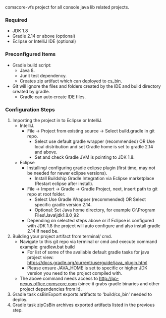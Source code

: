 comscore-vfs project for all console java lib related projects.

### Required
 * JDK 1.8
 * Gradle 2.14 or above (optional)
 * Eclipse or IntelliJ IDE (optional)

### Preconfigured Items

 * Gradle build script:
	* Java 8.
	* Junit test dependency.
	* Creates zip artifact which can deployed to cs_bin.
 * Git will ignore the files and folders created by the IDE and build directory created by gradle.
	* Gradle can auto create IDE files.


### Configuration Steps

 1. Importing the project in to Eclipse or IntelliJ.
	* IntelliJ.
		* File -> Project from existing source -> Select build.gradle in git repo.
			* Select use default gradle wrapper (recommended) OR Use local distribution and set Gradle home is set to gradle 2.14 and above.
			* Set and check Gradle JVM is pointing to JDK 1.8. 
	* Eclipse
		* Installing/ configuring gradle eclipse plugin (first time, may not be needed for newer eclipse versions).
			* Install Buildship Gradle Integration via Eclipse marketplace (Restart eclipse after install).
		* File -> Import -> Gradle -> Gradle Project, next, insert path to git repo at root folder.
			* Select Use Gradle Wrapper (recommended) OR Select specific gradle version 2.14.
			* Optional: Set Java home directory, for example C:\Program Files\Java\jdk1.8.0_92
		* Depending on selected steps above or if Eclipse is configured with JDK 1.8 the project will auto configure and also install gradle 2.14 if need be.
 2. Building your project artifact from terminal/ cmd.
	* Navigate to this git repo via terminal or cmd and execute command example: gradlew.bat build
		* For list of some of the available default gradle tasks for java project view: https://docs.gradle.org/current/userguide/java_plugin.html
		* Please ensure JAVA_HOME is set to specific or higher JDK version you need to the project compiled with.
	* The above command needs access to http://pp-nexus.office.comscore.com (since it grabs gradle binaries and other project dependencies from it).
 3. Gradle task csBinExport exports artifacts to 'build/cs_bin' needed to deploy.
 4. Gradle task zipCsBin archives exported artifacts listed in the previous step.
 